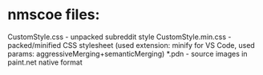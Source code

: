 # nmscoe files:
CustomStyle.css - unpacked subreddit style
CustomStyle.min.css - packed/minified CSS stylesheet (used extension: minify for VS Code, used params: aggressiveMerging+semanticMerging)
*.pdn - source images in paint.net native format
